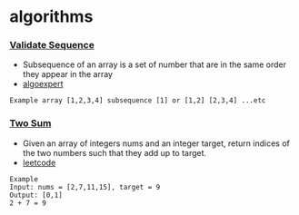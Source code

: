# algorithms

### [Validate Sequence](https://github.com/MohaZain/algorithms/blob/main/ValidateSubsequence.py)
  * Subsequence of an array is a set of number that are in the same order they appear in the array
  * [algoexpert](https://www.algoexpert.io/questions/Validate%20Subsequence)
  ```
 Example array [1,2,3,4] subsequence [1] or [1,2] [2,3,4] ...etc
  ```
 ### [Two Sum](https://github.com/MohaZain/algorithms/blob/main/TwoSum.py)
  * Given an array of integers nums and an integer target, return indices of the two numbers such that they add up to target.
  * [leetcode](https://leetcode.com/problems/two-sum/)
  ```
  Example
 Input: nums = [2,7,11,15], target = 9
 Output: [0,1]
 2 + 7 = 9
  ```
